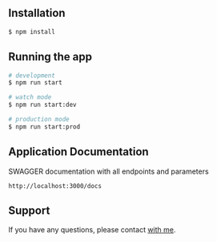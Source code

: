 ## Installation

```bash
$ npm install
```

## Running the app

```bash
# development
$ npm run start

# watch mode
$ npm run start:dev

# production mode
$ npm run start:prod
```
## Application Documentation
SWAGGER documentation with all endpoints and parameters
```
http://localhost:3000/docs
```

## Support

If you have any questions, please contact [with me](https://www.linkedin.com/in/mikayel-hovhannisyan/).

